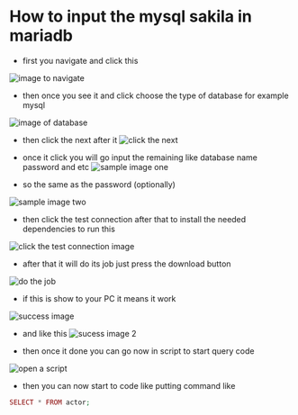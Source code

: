 
# How to input the mysql sakila in mariadb

- first you navigate and click this

![image to navigate](https://github.com/Adornadowilliam2/how-to-use-dbeaver-in-mysql/blob/main/media/click_to_database.png?raw=true)

- then once you see it and click choose the type of database for example mysql

![image of database](https://github.com/Adornadowilliam2/how-to-use-dbeaver-in-mysql/blob/main/media/choose_the_mysql.png?raw=true)

- then click the next after it
![click the next](https://github.com/Adornadowilliam2/how-to-use-dbeaver-in-mysql/blob/main/media/capture_the_next.png?raw=true)

- once it click you will go input the remaining like database name password and etc
![sample image one](https://github.com/Adornadowilliam2/how-to-use-dbeaver-in-mysql/blob/main/media/put_the_name_of_sakila.png?raw=true)
- so the same as the password (optionally)

![sample image two](https://github.com/Adornadowilliam2/how-to-use-dbeaver-in-mysql/blob/main/media/put_if_the_password_if_you_have.png?raw=true)

- then click the test connection after that to install the needed dependencies to run this

![click the test connection image](https://github.com/Adornadowilliam2/how-to-use-dbeaver-in-mysql/blob/main/media/click_the_test_connection.png?raw=true)

- after that it will do its job just press the download button

![do the job](https://github.com/Adornadowilliam2/how-to-use-dbeaver-in-mysql/blob/main/media/press_the_download_button.png?raw=true)

- if this is show to your PC it means it work

![success image](https://github.com/Adornadowilliam2/how-to-use-dbeaver-in-mysql/blob/main/media/once_is_this_show_you_success.png?raw=true)

- and like this
![sucess image 2](https://github.com/Adornadowilliam2/how-to-use-dbeaver-in-mysql/blob/main/media/you_sucessfully_input_it.png?raw=true)

- then once it done you can go now in script to start query code

![open a script](https://github.com/Adornadowilliam2/how-to-use-dbeaver-in-mysql/blob/main/media/just_the_open_script.png?raw=true)

- then you can now start to code like putting command like

```php
SELECT * FROM actor;
```